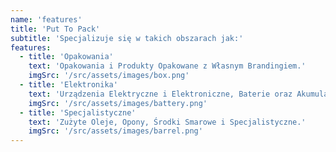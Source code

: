 ```yaml
---
name: 'features'
title: 'Put To Pack'
subtitle: 'Specjalizuje się w takich obszarach jak:'
features:
  - title: 'Opakowania'
    text: 'Opakowania i Produkty Opakowane z Własnym Brandingiem.'
    imgSrc: '/src/assets/images/box.png'
  - title: 'Elektronika'
    text: 'Urządzenia Elektryczne i Elektroniczne, Baterie oraz Akumulatory.'
    imgSrc: '/src/assets/images/battery.png'
  - title: 'Specjalistyczne'
    text: 'Zużyte Oleje, Opony, Środki Smarowe i Specjalistyczne.'
    imgSrc: '/src/assets/images/barrel.png'
---
```

